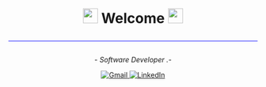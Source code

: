 <!-- Encabezado principal -->
<h1 align="center">
 <img src="https://media.giphy.com/media/iY8CRBdQXODJSCERIr/giphy.gif" width="30px"> Welcome <img src="https://media.giphy.com/media/iY8CRBdQXODJSCERIr/giphy.gif" width="30px">
<hr style="height:2px;border-width:1;border-radius: 5px;color:gray;background-color:#8080ff">
</h1>
<!-- Descripción breve -->
  <p align="center">- <i>Software Developer .-</i></p>  
</p>
<!-- Medios de Comunicación -->
<div align="center" id="badges">
 <a href="mailto:facuaguilarm@gmail.com" target="_blank">
  <img src="https://img.shields.io/badge/Gmail-D14836?style=for-the-badge&logo=gmail&logoColor=white" alt="Gmail">
</a>
<a href="https://www.linkedin.com/in/facundo-aguilar-014265261/" target="_blank">
  <img src="https://img.shields.io/badge/LinkedIn-0077B5?style=for-the-badge&logo=linkedin&logoColor=white" alt="LinkedIn">
</a>
</p>
</div>




